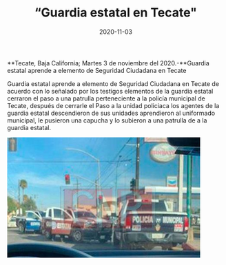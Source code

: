 ﻿---
layout: blog
title:  “Guardia estatal en Tecate"
date:   2020-11-03  
categories: tecate
permalink: /:categories/:title:output_ext
image: /img/cnr/guardia-estatal-en-tecate.jpg
autor: 
---


**Tecate, Baja California;  Martes 3 de noviembre del 2020.-**Guardia estatal aprende a elemento de Seguridad Ciudadana en Tecate


Guardia estatal aprende a elemento de Seguridad Ciudadana en Tecate 
de acuerdo con lo señalado por los testigos elementos de la guardia estatal cerraron el paso a una patrulla perteneciente a la policía municipal de Tecate, después de cerrarle el Paso a la unidad policiaca los agentes de la guardia estatal descendieron de sus unidades aprendieron al uniformado municipal, le pusieron una capucha y lo subieron a una patrulla de a la guardia estatal.

<div id="carouselExampleSlidesOnly" class="carousel slide" data-ride="carousel">
  <div class="carousel-inner">
    <div class="carousel-item active">
       <img class="d-block w-100" src="/img/cnr/guardia-estatal-en-tecate.jpg" loading="lazy"  alt="Guardia Estatal Tecate">
    </div>
  </div>
</div>